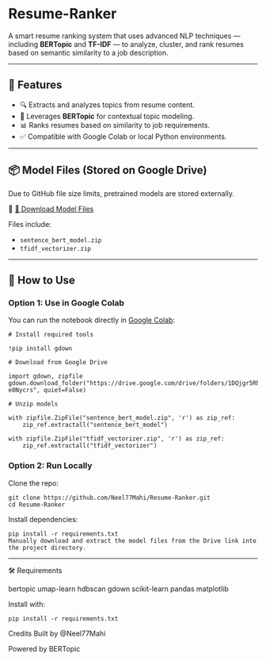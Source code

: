 # Resume-Ranker

A smart resume ranking system that uses advanced NLP techniques — including **BERTopic** and **TF-IDF** — to analyze, cluster, and rank resumes based on semantic similarity to a job description.

---

## 🚀 Features

- 🔍 Extracts and analyzes topics from resume content.
- 🧠 Leverages **BERTopic** for contextual topic modeling.
- 📊 Ranks resumes based on similarity to job requirements.
- ✅ Compatible with Google Colab or local Python environments.

---

## 📦 Model Files (Stored on Google Drive)

Due to GitHub file size limits, pretrained models are stored externally.

🔗 [📁 Download Model Files](https://drive.google.com/drive/folders/1DQjgr5Rh40vHfrbBa6bf9eCc-e0Nycrs?usp=sharing)

Files include:
- `sentence_bert_model.zip`
- `tfidf_vectorizer.zip`

---

## 🔧 How to Use

### Option 1: Use in Google Colab

You can run the notebook directly in [Google Colab]([https://colab.research.google.com/](https://colab.research.google.com/drive/13fKvhO0rKVRqCYA0CIjSKodHZGcA3ijw?usp=sharing)):
```
# Install required tools

!pip install gdown

# Download from Google Drive

import gdown, zipfile
gdown.download_folder("https://drive.google.com/drive/folders/1DQjgr5Rh40vHfrbBa6bf9eCc-e0Nycrs", quiet=False)

# Unzip models

with zipfile.ZipFile("sentence_bert_model.zip", 'r') as zip_ref:
    zip_ref.extractall("sentence_bert_model")

with zipfile.ZipFile("tfidf_vectorizer.zip", 'r') as zip_ref:
    zip_ref.extractall("tfidf_vectorizer")
```

### Option 2: Run Locally
Clone the repo:
```
git clone https://github.com/Neel77Mahi/Resume-Ranker.git
cd Resume-Ranker
```
Install dependencies:
```
pip install -r requirements.txt
Manually download and extract the model files from the Drive link into the project directory.
```
---

🛠️ Requirements

bertopic
umap-learn
hdbscan
gdown
scikit-learn
pandas
matplotlib

Install with:
```
pip install -r requirements.txt
```

Credits
Built by @Neel77Mahi

Powered by BERTopic
